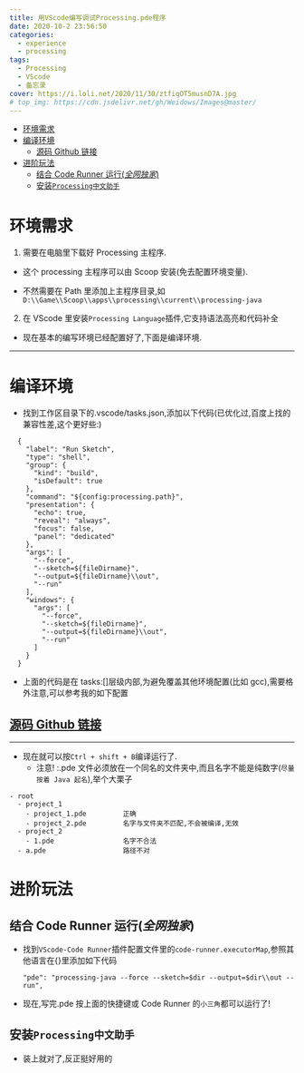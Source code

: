 ```yaml
---
title: 用VScode编写调试Processing.pde程序
date: 2020-10-2 23:56:50
categories:
  - experience
  - processing
tags:
  - Processing
  - VScode
  - 备忘录
cover: https://i.loli.net/2020/11/30/ztfiqOT5musnD7A.jpg
# top_img: https://cdn.jsdelivr.net/gh/Weidows/Images@master/
---
```


<!--
 * @Author: Weidows
 * @LastEditors: Weidows
 * @LastEditTime: 2021-02-13 16:59:15
 * @FilePath: \Weidowsd:\Game\Github\Blog-private\source\_posts\experience\processing\Processing.md
-->

- [环境需求](#环境需求)
- [编译环境](#编译环境)
  - [源码 Github 链接](#源码-github-链接)
- [进阶玩法](#进阶玩法)
  - [结合 Code Runner 运行(_全网独家_)](#结合-code-runner-运行全网独家)
  - [安装`Processing中文助手`](#安装processing中文助手)

# 环境需求

1. 需要在电脑里下载好 Processing 主程序.

- 这个 processing 主程序可以由 Scoop 安装(免去配置环境变量).

- 不然需要在 Path 里添加上主程序目录,如 `D:\\Game\\Scoop\\apps\\processing\\current\\processing-java`

2. 在 VScode 里安装`Processing Language`插件,它支持语法高亮和代码补全

- 现在基本的编写环境已经配置好了,下面是编译环境.

---

# 编译环境

- 找到工作区目录下的.vscode/tasks.json,添加以下代码(已优化过,百度上找的兼容性差,这个更好些:)

```
  {
    "label": "Run Sketch",
    "type": "shell",
    "group": {
      "kind": "build",
      "isDefault": true
    },
    "command": "${config:processing.path}",
    "presentation": {
      "echo": true,
      "reveal": "always",
      "focus": false,
      "panel": "dedicated"
    },
    "args": [
      "--force",
      "--sketch=${fileDirname}",
      "--output=${fileDirname}\\out",
      "--run"
    ],
    "windows": {
      "args": [
        "--force",
        "--sketch=${fileDirname}",
        "--output=${fileDirname}\\out",
        "--run"
      ]
    }
  }
```

- 上面的代码是在 tasks:[]层级内部,为避免覆盖其他环境配置(比如 gcc),需要格外注意,可以参考我的如下配置

## [源码 Github 链接](https://github.com/Weidows/Programming-Configuration/blob/master/.vscode/launch.json)

---

- 现在就可以按`Ctrl + shift + B`编译运行了.
  - 注意! :.pde 文件必须放在一个同名的文件夹中,而且名字不能是纯数字(`尽量按着 Java 起名`),举个大栗子

```
- root
  - project_1
    - project_1.pde         正确
    - project_2.pde         名字与文件夹不匹配,不会被编译,无效
  - project_2
    - 1.pde                 名字不合法
  - a.pde                   路径不对
```

# 进阶玩法

## 结合 Code Runner 运行(_全网独家_)

- 找到`VScode-Code Runner`插件配置文件里的`code-runner.executorMap`,参照其他语言在{}里添加如下代码
  ```
  "pde": "processing-java --force --sketch=$dir --output=$dir\\out --run",
  ```
- 现在,写完.pde 按上面的快捷键或 Code Runner 的`小三角`都可以运行了!

## 安装`Processing中文助手`

- 装上就对了,反正挺好用的
